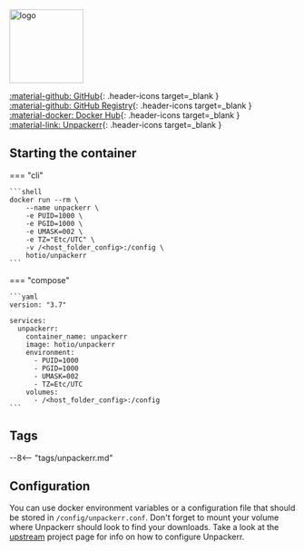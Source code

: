 <img src="https://hotio.dev/img/unpackerr.png" alt="logo" height="130" width="130">

[:material-github: GitHub](https://github.com/hotio/unpackerr){: .header-icons target=_blank }  
[:material-github: GitHub Registry](https://github.com/orgs/hotio/packages/container/package/unpackerr){: .header-icons target=_blank }  
[:material-docker: Docker Hub](https://hub.docker.com/r/hotio/unpackerr){: .header-icons target=_blank }  
[:material-link: Unpackerr](https://github.com/davidnewhall/unpackerr){: .header-icons target=_blank }  

## Starting the container

=== "cli"

    ```shell
    docker run --rm \
        --name unpackerr \
        -e PUID=1000 \
        -e PGID=1000 \
        -e UMASK=002 \
        -e TZ="Etc/UTC" \
        -v /<host_folder_config>:/config \
        hotio/unpackerr
    ```

=== "compose"

    ```yaml
    version: "3.7"

    services:
      unpackerr:
        container_name: unpackerr
        image: hotio/unpackerr
        environment:
          - PUID=1000
          - PGID=1000
          - UMASK=002
          - TZ=Etc/UTC
        volumes:
          - /<host_folder_config>:/config
    ```

## Tags

--8<-- "tags/unpackerr.md"

## Configuration

You can use docker environment variables or a configuration file that should be stored in `/config/unpackerr.conf`. Don't forget to mount your volume where Unpackerr should look to find your downloads. Take a look at the [upstream](https://github.com/davidnewhall/unpackerr) project page for info on how to configure Unpackerr.
